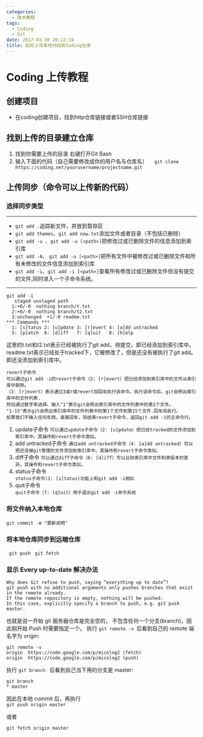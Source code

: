 ```yaml
---
categories:
  - 技术教程
tags:
  - Coding
  - Git
date: 2017-03-30 20:22:34
title: 如何上传本地代码到Coding仓库
---
```

# Coding 上传教程 #

## 创建项目 ##
- 在coding创建项目，找到http仓库链接或者SSH仓库链接 
## 找到上传的目录建立仓库 ##
1. 找到你需要上传的目录 右键打开Git Bash
2.  输入下面的代码（自己需要修改成你的用户名与仓库名）
   `  git clone https://coding.net/yourusername/projectname.git`

## 上传同步（命令可以上传新的代码） ##
###  选择同步类型 ###   
----------
-  ` git add . `追踪新文件，并放到暂存区
-  `git add themes`、`git add new.txt`添加文件或者目录（不包括已删除）
-  `git add -u `、`git add -u [<path>]`把修改过或已删除文件的信息添加到索引库
-  `git add -A`、 `git add -u [<path>]`把所有文件中被修改过或已删除文件和所有未修改的文件信息添加到索引库 
-  `git add -i`、`git add -i [<path>]`查看所有修改过或已删除文件但没有提交的文件,同时进入一个子命令系统。

----------
    git add -i  
       staged unstaged path  
      1:+0/-0  nothing branch/t.txt  
      2:+0/-0  nothing branch/t2.txt  
      3:unchanged  +1/-0 readme.txt
    *** Commands ***
      1: [s]tatus 2: [u]pdate 3: [r]evert 4: [a]dd untracked
      5: [p]atch  6: [d]iff   7: [q]uit   8: [h]elp
这里的t.txt和t2.txt表示已经被执行了git add，待提交。即已经添加到索引库中。
readme.txt表示已经处于tracked下，它被修改了，但是还没有被执行了git add。即还没添加到索引库中。

    revert子命令
    可以通过git add -i的revert子命令（3: [r]evert）把已经添加到索引库中的文件从索引库中剔除。
    （3: [r]evert）表示通过3或r或revert加回车执行该命令。执行该命令后，git会例出索引库中的文件列表.
    然后通过数字来选择。输入"1"表示git会例出索引库中的文件列表中的第1个文件。
    "1-15"表示git会例出索引库中的文件列表中的第1个文件到第15个文件.回车将执行。
    如果我们不输入任何东西，直接回车，将结束revert子命令，返回git add -i的主命令行。

1. update子命令
    `可以通过update子命令（2: [u]pdate）把已经tracked的文件添加到索引库中。其操作和revert子命令类似。`
1.  add untracked子命令
    `通过add untracked子命令（4: [a]dd untracked）可以把还没被git管理的文件添加到索引库中。其操作和revert子命令类似。`
1.   diff子命令
    `可以通过diff子命令（6: [d]iff）可以比较索引库中文件和原版本的差异。其操作和revert子命令类似。`
1.  status子命令  
    `status子命令(1: [s]tatus)功能上和git add -i相似`
1. quit子命令  
    `quit子命令（7: [q]uit）用于退出git add -i命令系统`

### 将文件纳入本地仓库 ###  
   `git commit -m "更新说明"`
### 将本地仓库同步到远端仓库  ### 
 ` git push`
 ` git fetch`

### 显示 Every up-to-date 解决办法 ###
    Why does Git refuse to push, saying “everything up to date”?
    git push with no additional arguments only pushes branches that exist in the remote already. 
    If the remote repository is empty, nothing will be pushed. 
    In this case, explicitly specify a branch to push, e.g. git push master.
也就是说一开始 git 服务器仓库是完全空的，
不包含任何一个分支(branch)，因此刚开始 Push 时需要指定一个。
执行 `git remote -v `后看到自己的 remote 端名字为 origin:

    git remote -v
    origin  https://code.google.com/p/micolog2 (fetch) 
    origin  https://code.google.com/p/micolog2 (push)

执行 `git branch ` 后看到自己当下用的分支是 master:

    git branch   
    * master

因此在本地 commit 后，再执行   
`git push origin master`   

或者

`git fetch origin master`